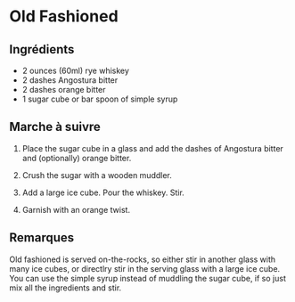 # Old Fashioned

## Ingrédients

* 2 ounces (60ml) rye whiskey
* 2 dashes Angostura bitter
* 2 dashes orange bitter
* 1 sugar cube or bar spoon of simple syrup

## Marche à suivre

1. Place the sugar cube in a glass and add the dashes of Angostura bitter and
   (optionally) orange bitter.

2. Crush the sugar with a wooden muddler.

3. Add a large ice cube. Pour the whiskey. Stir.

4. Garnish with an orange twist.

## Remarques

Old fashioned is served on-the-rocks, so either stir in another glass with many
ice cubes, or directlry stir in the serving glass with a large ice cube.  You
can use the simple syrup instead of muddling the sugar cube, if so just mix all
the ingredients and stir.
